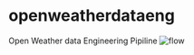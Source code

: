 # openweatherdataeng
Open Weather data Engineering Pipiline
![flow](https://github.com/yashwant43/openweatherdataeng/assets/28762568/a75088d3-b4ca-4e32-aa27-7ed299b42363)
